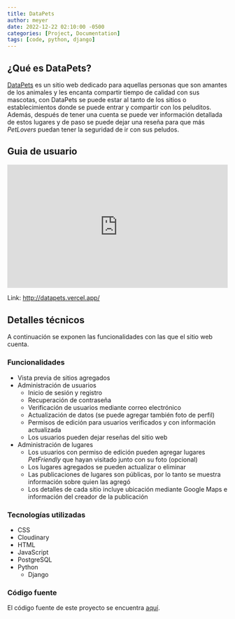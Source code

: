 ```yaml
---
title: DataPets
author: meyer
date: 2022-12-22 02:10:00 -0500
categories: [Project, Documentation]
tags: [code, python, django]
---
```


## ¿Qué es DataPets?

[DataPets](http://datapets.vercel.app/) es un sitio web dedicado para aquellas personas que son amantes de los animales y les encanta compartir tiempo de calidad con sus mascotas, con DataPets se puede estar al tanto de los sitios o establecimientos donde se puede entrar y compartir con los peluditos. Además, después de tener una cuenta se puede ver información detallada de estos lugares y de paso se puede dejar una reseña para que más _PetLovers_ puedan tener la seguridad de ir con sus peludos.
 
## Guia de usuario

<div class="wise-iframe-wrapper">
    <iframe width="773" height="411" src="https://www.youtube.com/embed/E6UKNqPXkew" title="DATAPETS - MISION TIC 2022, RUTA 2 - UTP, GRUPO 50." frameborder="0" allow="accelerometer; autoplay; clipboard-write; encrypted-media; gyroscope; picture-in-picture; web-share" allowfullscreen></iframe>
</div>

Link: <http://datapets.vercel.app/>

## Detalles técnicos

A continuación se exponen las funcionalidades con las que el sitio web cuenta.

### Funcionalidades

- Vista previa de sitios agregados
- Administración de usuarios
    * Inicio de sesión y registro
    * Recuperación de contraseña
    * Verificación de usuarios mediante correo electrónico
    * Actualización de datos (se puede agregar también foto de perfil)
    * Permisos de edición para usuarios verificados y con información actualizada
    * Los usuarios pueden dejar reseñas del sitio web
- Administración de lugares
    * Los usuarios con permiso de edición pueden agregar lugares _PetFriendly_ que hayan visitado junto con su foto (opcional) 
    * Los lugares agregados se pueden actualizar o eliminar
    * Las publicaciones de lugares son públicas, por lo tanto se muestra información sobre quien las agregó
    * Los detalles de cada sitio incluye ubicación mediante Google Maps e información del creador de la publicación

### Tecnologías utilizadas

- CSS
- Cloudinary
- HTML
- JavaScript
- PostgreSQL
- Python
    - Django

### Código fuente

El código fuente de este proyecto se encuentra [aquí](https://github.com/meyer-pidiache/DataPets).


<style>
    .wise-iframe-wrapper {
        position: relative;
        padding-bottom: 56.10%;
        height: 0;
        overflow: hidden;
    }
     
    .wise-iframe-wrapper iframe,
    .wise-iframe-wrapper object,
    .wise-iframe-wrapper embed {
        position: absolute;
        top: 0;
        left: 0;
        width: 100%;
        height: 100%;
    }
</style>
